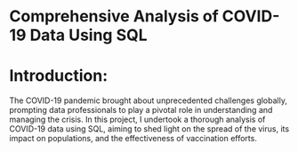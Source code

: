 # Comprehensive Analysis of COVID-19 Data Using SQL

# Introduction:
The COVID-19 pandemic brought about unprecedented challenges globally, prompting data professionals to play a pivotal role in understanding and managing the crisis. In this project, I undertook a thorough analysis of COVID-19 data using SQL, aiming to shed light on the spread of the virus, its impact on populations, and the effectiveness of vaccination efforts.
